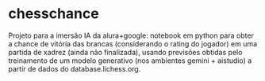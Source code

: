 # chesschance
Projeto para a imersão IA da alura+google: notebook em python para obter a chance de vitória das brancas (considerando o rating do jogador) em uma partida de xadrez (ainda não finalizada), usando previsões obtidas pelo treinamento de um modelo generativo (nos ambientes gemini + aistudio) a partir de dados do database.lichess.org. 
